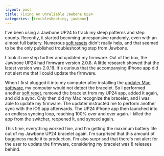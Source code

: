 ```yaml
---
layout: post
title: Fixing An Unreliable Jawbone Up24
categories: [troubleshooting, jawbone]
---
```


I've been using a Jawbone UP24 to track my sleep patterns and step counts. Recently, it started becoming unresponsive randomly, even with an almost full battery. Numerous [soft resets](https://jawbone.com/kb/articles/425.html) didn't really help, and that seemed to be the only published troubleshooting step from Jawbone.

I took it one step further and updated my firmware. Out of the box, the Jawbone UP24 had firmware version 2.0.8. A little research showed that the latest version was 2.0.18. It's curious that the accompanying iPhone app did not alert me that I could update the firmware.

When I first plugged it into my computer after installing the [updater Mac software](https://jawbone.com/kb/articles/UP24updater.html), my computer would not detect the bracelet. So I performed another [soft reset](https://jawbone.com/kb/articles/425.html), removed the bracelet from my UP24 app, added it again, and did a sync. Only then did my Mac recognize the bracelet, and I was able to update my firmware. The updater instructed me to perform another sync with the iOS app afterwards. The UP24 iPhone app then launched into an endless syncing loop, reaching 100% over and over again. I killed the app from the switcher, reopened it, and synced again.

This time, everything worked fine, and I'm getting the maximum battery life out of my Jawbone UP24 bracelet again. I'm surprised that this amount of bugginess made it to production. I'm also surprised that there's not alert for the user to update the firmware, considering my bracelet was 8 releases behind.